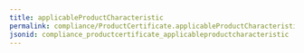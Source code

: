 ```yaml
---
title: applicableProductCharacteristic
permalink: compliance/ProductCertificate.applicableProductCharacteristic.html
jsonid: compliance_productcertificate_applicableproductcharacteristic
---
```

